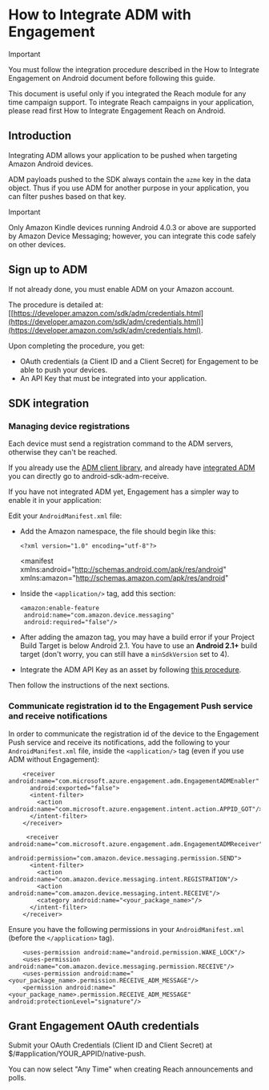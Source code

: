 <properties
    pageTitle="Azure Mobile Engagement Android SDK Integration"
    description="Latest updates and procedures for Android SDK for Azure Mobile Engagement"
    services="mobile-engagement"
    documentationCenter="mobile"
    authors="piyushjo"
    manager="dwrede"
    editor="" />

<tags
    ms.service="mobile-engagement"
    ms.workload="mobile"
    ms.tgt_pltfrm="mobile-android"
    ms.devlang="Java"
    ms.topic="article"
    ms.date="08/10/2015"
    ms.author="piyushjo" />


# How to Integrate ADM with Engagement
> [!IMPORTANT]
> You must follow the integration procedure described in the How to Integrate Engagement on Android document before following this guide.
> 
> This document is useful only if you integrated the Reach module for any time campaign support. To integrate Reach campaigns in your application, please read first How to Integrate Engagement Reach on Android.
> 
> 
## Introduction
Integrating ADM allows your application to be pushed when targeting Amazon Android devices.

ADM payloads pushed to the SDK always contain the `azme` key in the data object. Thus if you use ADM for another purpose in your application, you can filter pushes based on that key.

> [!IMPORTANT]
> Only Amazon Kindle devices running Android 4.0.3 or above are supported by Amazon Device Messaging; however, you can integrate this code safely on other devices.
> 
> 
## Sign up to ADM
If not already done, you must enable ADM on your Amazon account.

The procedure is detailed at: [[https://developer.amazon.com/sdk/adm/credentials.html](https://developer.amazon.com/sdk/adm/credentials.html)](https://developer.amazon.com/sdk/adm/credentials.html).

Upon completing the procedure, you get:

* OAuth credentials (a Client ID and a Client Secret) for Engagement to be able to push your devices.
* An API Key that must be integrated into your application.

## SDK integration
### Managing device registrations
Each device must send a registration command to the ADM servers, otherwise they can't be reached.

If you already use the [ADM client library](https://developer.amazon.com/sdk/adm/setup.html), and already have [integrated ADM](https://developer.amazon.com/sdk/adm/integrating-app.html) you can directly go to android-sdk-adm-receive.

If you have not integrated ADM yet, Engagement has a simpler way to enable it in your application:

Edit your `AndroidManifest.xml` file:

* Add the Amazon namespace, the file should begin like this:

      <?xml version="1.0" encoding="utf-8"?>
    <manifest xmlns:android="http://schemas.android.com/apk/res/android"
              xmlns:amazon="http://schemas.amazon.com/apk/res/android"
* Inside the `<application/>` tag, add this section:

      <amazon:enable-feature
       android:name="com.amazon.device.messaging"
       android:required="false"/>

    <meta-data android:name="engagement:adm:register" android:value="true" />
* After adding the amazon tag, you may have a build error if your Project Build Target is below Android 2.1. You have to use an **Android 2.1+** build target (don't worry, you can still have a `minSdkVersion` set to 4).

* Integrate the ADM API Key as an asset by following [this procedure](https://developer.amazon.com/sdk/adm/integrating-app.html#Asset).

Then follow the instructions of the next sections.

### Communicate registration id to the Engagement Push service and receive notifications
In order to communicate the registration id of the device to the Engagement Push service and receive its notifications, add the following to your `AndroidManifest.xml` file, inside the `<application/>` tag (even if you use ADM without Engagement):

        <receiver android:name="com.microsoft.azure.engagement.adm.EngagementADMEnabler"
          android:exported="false">
          <intent-filter>
            <action android:name="com.microsoft.azure.engagement.intent.action.APPID_GOT"/>
          </intent-filter>
        </receiver>

         <receiver android:name="com.microsoft.azure.engagement.adm.EngagementADMReceiver"
           android:permission="com.amazon.device.messaging.permission.SEND">
          <intent-filter>
            <action android:name="com.amazon.device.messaging.intent.REGISTRATION"/>
            <action android:name="com.amazon.device.messaging.intent.RECEIVE"/>
            <category android:name="<your_package_name>"/>
          </intent-filter>
        </receiver>   

Ensure you have the following permissions in your `AndroidManifest.xml` (before the `</application>` tag).

        <uses-permission android:name="android.permission.WAKE_LOCK"/>
        <uses-permission android:name="com.amazon.device.messaging.permission.RECEIVE"/>
        <uses-permission android:name="<your_package_name>.permission.RECEIVE_ADM_MESSAGE"/>
        <permission android:name="<your_package_name>.permission.RECEIVE_ADM_MESSAGE" android:protectionLevel="signature"/>

## Grant Engagement OAuth credentials
Submit your OAuth Credentials (Client ID and Client Secret) at $/\#application/YOUR\_APPID/native-push.

You can now select "Any Time" when creating Reach announcements and polls.

[<https://developer.amazon.com/sdk/adm/credentials.html>]:https://developer.amazon.com/sdk/adm/credentials.html
[ADM client library]:https://developer.amazon.com/sdk/adm/setup.html
[integrated ADM]:https://developer.amazon.com/sdk/adm/integrating-app.html
[this procedure]:https://developer.amazon.com/sdk/adm/integrating-app.html#Asset
